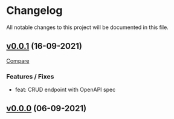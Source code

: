 # Changelog
All notable changes to this project will be documented in this file.

## [v0.0.1](https://github.com/davidadtorres/poc-nest-openapi/tree/v0.0.1) (16-09-2021)

[Compare](https://github.com/davidadtorres/poc-nest-openapi/compare/v0.0.0...v0.0.1)

### **Features / Fixes**

* feat: CRUD endpoint with OpenAPI spec

## [v0.0.0](https://github.com/davidadtorres/poc-nest-openapi/tree/v0.0.0) (06-09-2021)